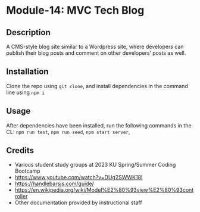 # Module-14: MVC Tech Blog

## Description
A CMS-style blog site similar to a Wordpress site, where developers can publish their blog posts and comment on other developers’ posts as well.

## Installation
Clone the repo using `git clone`, and install dependencies in the command line using `npm i`

## Usage
After dependencies have been installed, run the following commands in the CL:
```npm run test```, ```npm run seed```, ```npm start server```,

## Credits
* Various student study groups at 2023 KU Spring/Summer Coding Bootcamp
* https://www.youtube.com/watch?v=DUg2SWWK18I
* https://handlebarsjs.com/guide/
* https://en.wikipedia.org/wiki/Model%E2%80%93view%E2%80%93controller
* Other documentation provided by instructional staff